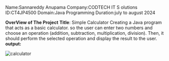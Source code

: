 Name:Sannareddy Anupama
Company:CODTECH IT S olutions
ID:CT4JP4500
Domain:Java Programming
Duration:july to august 2024

**OverView of The Project**
**Title**: Simple Calculator
Creating a Java program that acts as a basic calculator. so  the user can
enter two numbers and choose an operation (addition, subtraction, multiplication,
division). Then, it should perform the selected operation and display the result to the
user.
**output:**

![calculator](https://github.com/user-attachments/assets/24f58643-f870-4c55-8351-618b21fc39cd)
